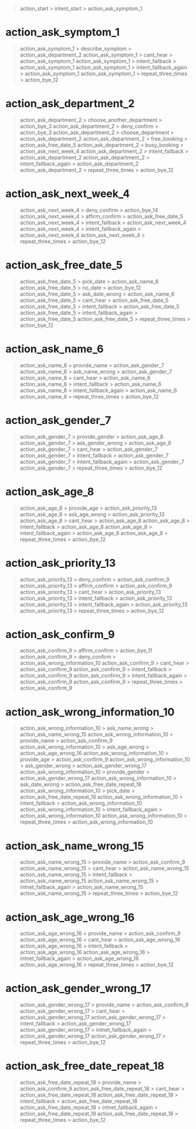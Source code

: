 > action_start > intent_start > action_ask_symptom_1

# action_ask_symptom_1
> action_ask_symptom_1 > describe_symptom > action_ask_department_2
> action_ask_symptom_1 > cant_hear > action_ask_symptom_1
> action_ask_symptom_1 > intent_fallback > action_ask_symptom_1 
> action_ask_symptom_1 > intent_fallback_again > action_ask_symptom_1
> action_ask_symptom_1 > repeat_three_times > action_bye_12

# action_ask_department_2
> action_ask_department_2 > choose_another_department > action_bye_3
> action_ask_department_2 > deny_confirm > action_bye_3
> action_ask_department_2 > choose_department > action_ask_department_2
> action_ask_department_2 > free_booking > action_ask_free_date_5
> action_ask_department_2 > busy_booking > action_ask_next_week_4
> action_ask_department_2 > intent_fallback > action_ask_department_2
> action_ask_department_2 > intent_fallback_again > action_ask_department_2
> action_ask_department_2 > repeat_three_times > action_bye_12

# action_ask_next_week_4 
> action_ask_next_week_4 > deny_confirm > action_bye_14
> action_ask_next_week_4 > affirm_confirm > action_ask_free_date_5 
> action_ask_next_week_4 > intent_fallback > action_ask_next_week_4
> action_ask_next_week_4 > intent_fallback_again > action_ask_next_week_4
> action_ask_next_week_4 > repeat_three_times > action_bye_12

# action_ask_free_date_5
> action_ask_free_date_5 > pick_date > action_ask_name_6
> action_ask_free_date_5 > no_date > action_bye_12
> action_ask_free_date_5 > ask_date_wrong > action_ask_name_6
> action_ask_free_date_5 > cant_hear > action_ask_free_date_5
> action_ask_free_date_5 > intent_fallback > action_ask_free_date_5 
> action_ask_free_date_5 > intent_fallback_again > action_ask_free_date_5
> action_ask_free_date_5 > repeat_three_times > action_bye_12

# action_ask_name_6
> action_ask_name_6 > provide_name > action_ask_gender_7
> action_ask_name_6 > ask_name_wrong > action_ask_gender_7
> action_ask_name_6 > cant_hear > action_ask_name_6
> action_ask_name_6 > intent_fallback > action_ask_name_6
> action_ask_name_6 > intent_fallback_again > action_ask_name_6
> action_ask_name_6 > repeat_three_times > action_bye_12

# action_ask_gender_7
> action_ask_gender_7 > provide_gender > action_ask_age_8
> action_ask_gender_7 > ask_gender_wrong > action_ask_age_8
> action_ask_gender_7 > cant_hear > action_ask_gender_7
> action_ask_gender_7 > intent_fallback > action_ask_gender_7
> action_ask_gender_7 > intent_fallback_again > action_ask_gender_7
> action_ask_gender_7 > repeat_three_times > action_bye_12

# action_ask_age_8
> action_ask_age_8 > provide_age > action_ask_priority_13
> action_ask_age_8 > ask_age_wrong > action_ask_priority_13
> action_ask_age_8 > cant_hear > action_ask_age_8
> action_ask_age_8 > intent_fallback > action_ask_age_8
> action_ask_age_8 > intent_fallback_again > action_ask_age_8 
> action_ask_age_8 > repeat_three_times > action_bye_12

# action_ask_priority_13
> action_ask_priority_13 > deny_confirm > action_ask_confirm_9
> action_ask_priority_13 > affirm_confirm > action_ask_confirm_9
> action_ask_priority_13 > cant_hear > action_ask_priority_13
> action_ask_priority_13 > intent_fallback > action_ask_priority_13
> action_ask_priority_13 > intent_fallback_again > action_ask_priority_13
> action_ask_priority_13 > repeat_three_times > action_bye_12

# action_ask_confirm_9 
> action_ask_confirm_9 > affirm_confirm > action_bye_11
> action_ask_confirm_9 > deny_confirm > action_ask_wrong_information_10
> action_ask_confirm_9 > cant_hear > action_ask_confirm_9
> action_ask_confirm_9 > intent_fallback > action_ask_confirm_9
> action_ask_confirm_9 > intent_fallback_again > action_ask_confirm_9 
> action_ask_confirm_9 > repeat_three_times > action_ask_confirm_9

# action_ask_wrong_information_10
> action_ask_wrong_information_10 > ask_name_wrong > action_ask_name_wrong_15
> action_ask_wrong_information_10 > provide_name > action_ask_confirm_9
> action_ask_wrong_information_10 > ask_age_wrong > action_ask_age_wrong_16
> action_ask_wrong_information_10 > provide_age > action_ask_confirm_9
> action_ask_wrong_information_10 > ask_gender_wrong > action_ask_gender_wrong_17
> action_ask_wrong_information_10 > provide_gender > action_ask_gender_wrong_17
> action_ask_wrong_information_10 > ask_date_wrong > action_ask_free_date_repeat_18
> action_ask_wrong_information_10 > pick_date > action_ask_free_date_repeat_18
> action_ask_wrong_information_10 > intent_fallback > action_ask_wrong_information_10
> action_ask_wrong_information_10 > intent_fallback_again > action_ask_wrong_information_10
> action_ask_wrong_information_10 > repeat_three_times > action_ask_wrong_information_10

# action_ask_name_wrong_15
> action_ask_name_wrong_15 > provide_name > action_ask_confirm_9
> action_ask_name_wrong_15 > cant_hear > action_ask_name_wrong_15
> action_ask_name_wrong_15 > intent_fallback > action_ask_name_wrong_15
> action_ask_name_wrong_15 > intnet_fallback_again > action_ask_name_wrong_15
> action_ask_name_wrong_15 > repeat_three_times > action_bye_12 

# action_ask_age_wrong_16
> action_ask_age_wrong_16 > provide_name > action_ask_confirm_9
> action_ask_age_wrong_16 > cant_hear > action_ask_age_wrong_16
> action_ask_age_wrong_16 > intent_fallback > action_ask_age_wrong_16
> action_ask_age_wrong_16 > intnet_fallback_again > action_ask_age_wrong_16
> action_ask_age_wrong_16 > repeat_three_times > action_bye_12 

# action_ask_gender_wrong_17
> action_ask_gender_wrong_17 > provide_name > action_ask_confirm_9
> action_ask_gender_wrong_17 > cant_hear > action_ask_gender_wrong_17
> action_ask_gender_wrong_17 > intent_fallback > action_ask_gender_wrong_17
> action_ask_gender_wrong_17 > intnet_fallback_again > action_ask_gender_wrong_17
> action_ask_gender_wrong_17 > repeat_three_times > action_bye_12 

# action_ask_free_date_repeat_18
> action_ask_free_date_repeat_18 > provide_name > action_ask_confirm_9
> action_ask_free_date_repeat_18 > cant_hear > action_ask_free_date_repeat_18
> action_ask_free_date_repeat_18 > intent_fallback > action_ask_free_date_repeat_18
> action_ask_free_date_repeat_18 > intnet_fallback_again > action_ask_free_date_repeat_18
> action_ask_free_date_repeat_18 > repeat_three_times > action_bye_12 

